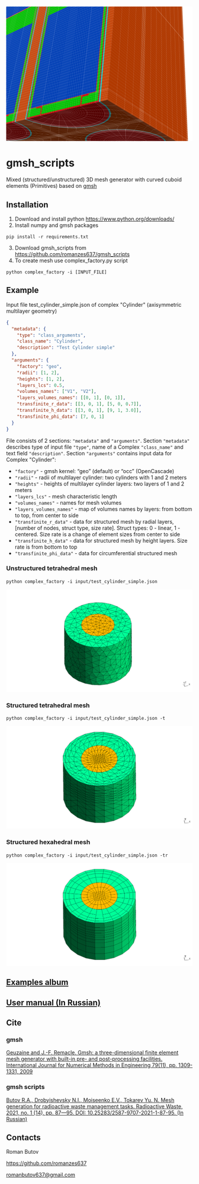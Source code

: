 ![readme](/images/readme.png)

# gmsh_scripts
Mixed (structured/unstructured) 3D mesh generator with curved cuboid elements 
(Primitives) based on [gmsh](https://gmsh.info/)

## Installation
1. Download and install python https://www.python.org/downloads/
2. Install numpy and gmsh packages
```shell
pip install -r requirements.txt 
```
3. Download gmsh_scripts from https://github.com/romanzes637/gmsh_scripts
4. To create mesh use complex_factory.py script
```shell
python complex_factory -i [INPUT_FILE]
```

## Example
Input file test_cylinder_simple.json of complex "Cylinder" (axisymmetric multilayer geometry)
```json
{
  "metadata": {
    "type": "class_arguments",
    "class_name": "Cylinder",
    "description": "Test Cylinder simple"
  },
  "arguments": {
    "factory": "geo",
    "radii": [1, 2],
    "heights": [1, 2],
    "layers_lcs": 0.5,
    "volumes_names": ["V1", "V2"],
    "layers_volumes_names": [[0, 1], [0, 1]],
    "transfinite_r_data": [[3, 0, 1], [5, 0, 0.7]],
    "transfinite_h_data": [[3, 0, 1], [9, 1, 3.0]],
    "transfinite_phi_data": [7, 0, 1]
  }
}
```
File consists of 2 sections: `"metadata"` and `"arguments"`.
Section `"metadata"` describes type of input file `"type"`, name of a Complex 
`"class_name"` and text field `"description"`.
Section `"arguments"` contains input data for Complex "Cylinder":
* `"factory"` - gmsh kernel: “geo” (default) or  “occ” (OpenCascade)
* `"radii"` - radii of multilayer cylinder: two cylinders with 1 and 2 meters
* `"heights"` - heights of multilayer cylinder layers: two layers of 1 and 2 meters
* `"layers_lcs"` - mesh characteristic length
* `"volumes_names"` - names for mesh volumes
* `"layers_volumes_names"` - map of volumes names by layers: from bottom to top, from center to side
* `"transfinite_r_data"` - data for structured mesh by radial layers, \[number of nodes, struct type, size rate\]. Struct types: 0 - linear, 1 - centered. Size rate is a change of element sizes from center to side
* `"transfinite_h_data"` - data for structured mesh by height layers. Size rate is from bottom to top
* `"transfinite_phi_data"` - data for circumferential structured mesh

### Unstructured tetrahedral mesh
```shell
python complex_factory -i input/test_cylinder_simple.json
```
![unstruct_tetrahedral](/images/test_cylinder_simple.png)

### Structured tetrahedral mesh
```shell
python complex_factory -i input/test_cylinder_simple.json -t
```
![struct_tetrahedral](/images/test_cylinder_simple_t.png)

### Structured hexahedral mesh
```shell
python complex_factory -i input/test_cylinder_simple.json -tr
```
![struct_hexahedral](/images/test_cylinder_simple_tr.png)

## [Examples album](https://photos.app.goo.gl/KngvSr6ttbyIdFEX2)

## [User manual (In Russian)](https://docs.google.com/document/d/166MPpgo0n661rmQZg7IS_MhNxlCueseOpwgqPBXQ8hI/edit?usp=sharing)

## Cite

### gmsh
[Geuzaine and J.-F. Remacle. Gmsh: a three-dimensional finite element mesh generator with built-in pre- and post-processing facilities. International Journal for Numerical Methods in Engineering 79(11), pp. 1309-1331, 2009](https://gmsh.info/doc/preprints/gmsh_paper_preprint.pdf)

### gmsh scripts
[Butov R.A., Drobyishevsky N.I., Moiseenko E.V., Tokarev Yu. N. Mesh generation for radioactive waste management tasks. Radioactive Waste, 2021, no. 1 (14), pp. 87—95. DOI: 10.25283/2587-9707-2021-1-87-95. (In Russian)](http://eng.radwaste-journal.ru/docs/journals/27/mesh_generation_for_radioactive_waste_management_tasks.pdf)

## Contacts
Roman Butov

https://github.com/romanzes637

romanbutov637@gmail.com

